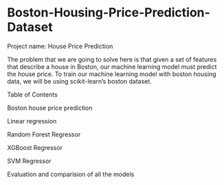 # Boston-Housing-Price-Prediction-Dataset

Project name: House Price Prediction

The problem that we are going to solve here is that given a set of features that describe a house in Boston, our machine learning model must predict the house price. To train our machine learning model with boston housing data, we will be using scikit-learn’s boston dataset.

Table of Contents

Boston house price prediction


Linear regression


Random Forest Regressor


XGBoost Regressor


SVM Regressor

Evaluation and comparision of all the models
